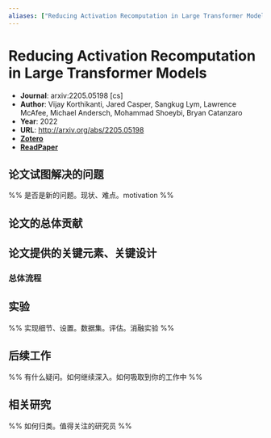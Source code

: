 ```yaml
---
aliases: ["Reducing Activation Recomputation in Large Transformer Models", "Reducing Activation Recomputation in Large Transformer Models, 2022"]
---
```

# Reducing Activation Recomputation in Large Transformer Models

- **Journal**: arxiv:2205.05198 [cs]
- **Author**: Vijay Korthikanti, Jared Casper, Sangkug Lym, Lawrence McAfee, Michael Andersch, Mohammad Shoeybi, Bryan Catanzaro
- **Year**: 2022
- **URL**: http://arxiv.org/abs/2205.05198
- [**Zotero**](zotero://select/items/@2022ReducingActivationRecomputationKorthikanti)
- [**ReadPaper**](https://readpaper.com/pdf-annotate/note?pdfId=4622673296512524289&noteId=1672530518446782720)

## 论文试图解决的问题

%% 是否是新的问题。现状、难点。motivation %%

## 论文的总体贡献

## 论文提供的关键元素、关键设计

### 总体流程

## 实验

%% 实现细节、设置。数据集。评估。消融实验 %%

## 后续工作

%% 有什么疑问。如何继续深入。如何吸取到你的工作中 %%

## 相关研究

%% 如何归类。值得关注的研究员 %%
